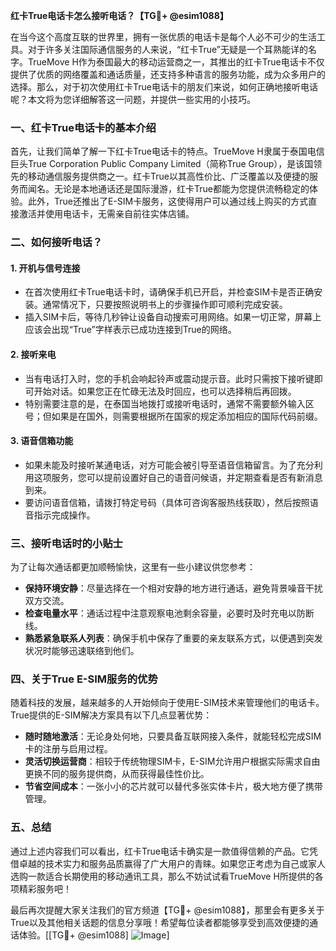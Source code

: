 **红卡True电话卡怎么接听电话？【TG💪+ @esim1088】**

在当今这个高度互联的世界里，拥有一张优质的电话卡是每个人必不可少的生活工具。对于许多关注国际通信服务的人来说，“红卡True”无疑是一个耳熟能详的名字。TrueMove H作为泰国最大的移动运营商之一，其推出的红卡True电话卡不仅提供了优质的网络覆盖和通话质量，还支持多种语言的服务功能，成为众多用户的选择。那么，对于初次使用红卡True电话卡的朋友们来说，如何正确地接听电话呢？本文将为您详细解答这一问题，并提供一些实用的小技巧。

### 一、红卡True电话卡的基本介绍

首先，让我们简单了解一下红卡True电话卡的特点。TrueMove H隶属于泰国电信巨头True Corporation Public Company Limited（简称True Group），是该国领先的移动通信服务提供商之一。红卡True以其高性价比、广泛覆盖以及便捷的服务而闻名。无论是本地通话还是国际漫游，红卡True都能为您提供流畅稳定的体验。此外，True还推出了E-SIM卡服务，这使得用户可以通过线上购买的方式直接激活并使用电话卡，无需亲自前往实体店铺。

### 二、如何接听电话？

#### 1. **开机与信号连接**
   - 在首次使用红卡True电话卡时，请确保手机已开启，并检查SIM卡是否正确安装。通常情况下，只要按照说明书上的步骤操作即可顺利完成安装。
   - 插入SIM卡后，等待几秒钟让设备自动搜索可用网络。如果一切正常，屏幕上应该会出现“True”字样表示已成功连接到True的网络。
   
#### 2. **接听来电**
   - 当有电话打入时，您的手机会响起铃声或震动提示音。此时只需按下接听键即可开始对话。如果您正在忙碌无法及时回应，也可以选择稍后再回拨。
   - 特别需要注意的是，在泰国当地拨打或接听电话时，通常不需要额外输入区号；但如果是在国外，则需要根据所在国家的规定添加相应的国际代码前缀。

#### 3. **语音信箱功能**
   - 如果未能及时接听某通电话，对方可能会被引导至语音信箱留言。为了充分利用这项服务，您可以提前设置好自己的语音问候语，并定期查看是否有新消息到来。
   - 要访问语音信箱，请拨打特定号码（具体可咨询客服热线获取），然后按照语音指示完成操作。

### 三、接听电话时的小贴士

为了让每次通话都更加顺畅愉快，这里有一些小建议供您参考：

- **保持环境安静**：尽量选择在一个相对安静的地方进行通话，避免背景噪音干扰双方交流。
- **检查电量水平**：通话过程中注意观察电池剩余容量，必要时及时充电以防断线。
- **熟悉紧急联系人列表**：确保手机中保存了重要的亲友联系方式，以便遇到突发状况时能够迅速联络到他们。

### 四、关于True E-SIM服务的优势

随着科技的发展，越来越多的人开始倾向于使用E-SIM技术来管理他们的电话卡。True提供的E-SIM解决方案具有以下几点显著优势：

- **随时随地激活**：无论身处何地，只要具备互联网接入条件，就能轻松完成SIM卡的注册与启用过程。
- **灵活切换运营商**：相较于传统物理SIM卡，E-SIM允许用户根据实际需求自由更换不同的服务提供商，从而获得最佳性价比。
- **节省空间成本**：一张小小的芯片就可以替代多张实体卡片，极大地方便了携带管理。

### 五、总结

通过上述内容我们可以看出，红卡True电话卡确实是一款值得信赖的产品。它凭借卓越的技术实力和服务品质赢得了广大用户的青睐。如果您正考虑为自己或家人选购一款适合长期使用的移动通讯工具，那么不妨试试看TrueMove H所提供的各项精彩服务吧！

最后再次提醒大家关注我们的官方频道【TG💪+ @esim1088】，那里会有更多关于True以及其他相关话题的信息分享哦！希望每位读者都能够享受到高效便捷的通话体验。[[TG💪+ @esim1088] ![Image](https://i.postimg.cc/4NQfJmqS/Snipaste-2025-05-13-00-14-12.png)]